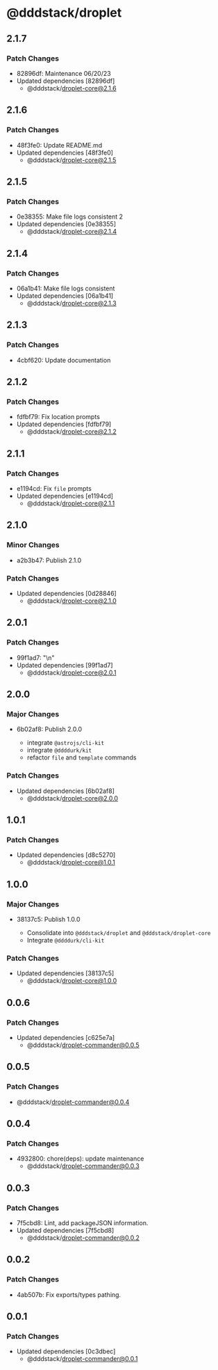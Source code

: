 # @dddstack/droplet

## 2.1.7

### Patch Changes

- 82896df: Maintenance 06/20/23
- Updated dependencies [82896df]
  - @dddstack/droplet-core@2.1.6

## 2.1.6

### Patch Changes

- 48f3fe0: Update README.md
- Updated dependencies [48f3fe0]
  - @dddstack/droplet-core@2.1.5

## 2.1.5

### Patch Changes

- 0e38355: Make file logs consistent 2
- Updated dependencies [0e38355]
  - @dddstack/droplet-core@2.1.4

## 2.1.4

### Patch Changes

- 06a1b41: Make file logs consistent
- Updated dependencies [06a1b41]
  - @dddstack/droplet-core@2.1.3

## 2.1.3

### Patch Changes

- 4cbf620: Update documentation

## 2.1.2

### Patch Changes

- fdfbf79: Fix location prompts
- Updated dependencies [fdfbf79]
  - @dddstack/droplet-core@2.1.2

## 2.1.1

### Patch Changes

- e1194cd: Fix `file` prompts
- Updated dependencies [e1194cd]
  - @dddstack/droplet-core@2.1.1

## 2.1.0

### Minor Changes

- a2b3b47: Publish 2.1.0

### Patch Changes

- Updated dependencies [0d28846]
  - @dddstack/droplet-core@2.1.0

## 2.0.1

### Patch Changes

- 99f1ad7: "\n"
- Updated dependencies [99f1ad7]
  - @dddstack/droplet-core@2.0.1

## 2.0.0

### Major Changes

- 6b02af8: Publish 2.0.0

  - integrate `@astrojs/cli-kit`
  - integrate `@ddddurk/kit`
  - refactor `file` and `template` commands

### Patch Changes

- Updated dependencies [6b02af8]
  - @dddstack/droplet-core@2.0.0

## 1.0.1

### Patch Changes

- Updated dependencies [d8c5270]
  - @dddstack/droplet-core@1.0.1

## 1.0.0

### Major Changes

- 38137c5: Publish 1.0.0

  - Consolidate into `@dddstack/droplet` and `@dddstack/droplet-core`
  - Integrate `@ddddurk/cli-kit`

### Patch Changes

- Updated dependencies [38137c5]
  - @dddstack/droplet-core@1.0.0

## 0.0.6

### Patch Changes

- Updated dependencies [c625e7a]
  - @dddstack/droplet-commander@0.0.5

## 0.0.5

### Patch Changes

- @dddstack/droplet-commander@0.0.4

## 0.0.4

### Patch Changes

- 4932800: chore(deps): update maintenance
  - @dddstack/droplet-commander@0.0.3

## 0.0.3

### Patch Changes

- 7f5cbd8: Lint, add packageJSON information.
- Updated dependencies [7f5cbd8]
  - @dddstack/droplet-commander@0.0.2

## 0.0.2

### Patch Changes

- 4ab507b: Fix exports/types pathing.

## 0.0.1

### Patch Changes

- Updated dependencies [0c3dbec]
  - @dddstack/droplet-commander@0.0.1
